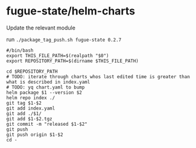 # fugue-state/helm-charts
Update the relevant module

run `./package_tag_push.sh fugue-state 0.2.7`
```
#/bin/bash
export THIS_FILE_PATH=$(realpath "$0")
export REPOSITORY_PATH=$(dirname $THIS_FILE_PATH)

cd $REPOSITORY_PATH
# TODO: iterate through charts whos last edited time is greater than what is described in index.yaml
# TODO: yq chart.yaml to bump
helm package $1 --version $2
helm repo index ./
git tag $1-$2
git add index.yaml
git add ./$1/
git add $1-$2.tgz
git commit -m "released $1-$2"
git push
git push origin $1-$2
cd -
```
